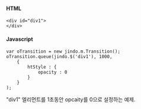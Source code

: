 #### HTML

	<div id="div1">
	</div>


#### Javascript

	var oTransition = new jindo.m.Transition();
	oTransition.queue(jindo.$('div1'), 1000,
		{
			htStyle : {
				opacity : 0
			}
		}
	);

"div1" 엘리먼트를 1초동안 opcaity를 0으로 설정하는 예제.